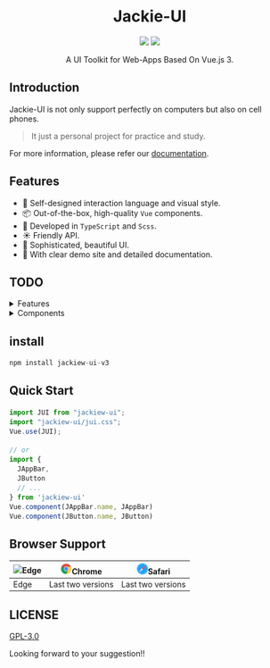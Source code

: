 <div align="center">
   
# Jackie-UI

   <div>
      
[![](https://img.shields.io/badge/license-MIT-violet.svg)](https://champyin.com)
[![](https://img.shields.io/badge/package-NPM-blueviolet.svg)](https://champyin.com)
      
   </div>
   
A UI Toolkit for Web-Apps Based On Vue.js 3.
  
</div>
   
## Introduction
Jackie-UI is not only support perfectly on computers but also on cell phones.

> It just a personal project for practice and study.


For more information, please refer our [documentation](https://ui.jakciewongz.com/).

## Features

- 🌈 Self-designed interaction language and visual style.
- 📦 Out-of-the-box, high-quality `Vue` components.
- 🥇 Developed in `TypeScript` and `Scss`. 
- ☀️ Friendly API.
- 🎨 Sophisticated, beautiful UI.
- 📓 With clear demo site and detailed documentation.

## TODO

<details><summary>Features</summary>
<p>

- [x] AtomCss
- [x] Internationalization
- [ ] Theme

</p>
</details>

<details><summary>Components</summary>
<p>

- Normal
   - [ ] Avatar
   - [ ] Badge
   - [x] Button
   - [x] Card
   - [ ] Carousel
   - [ ] Divider
   - [x] Icon
   - [ ] Image
   - [x] List
   - [ ] Menu
   - [ ] Paper
   
- Feedback
   - [ ] Alert
   - [ ] Dialog
   - [ ] Tooltip
- From
   - [ ] Auto Complete
   - [ ] Check Box
   - [ ] Radio
   - [ ] Rate
   - [ ] Select
   - [ ] Slider
   - [ ] Switch
   - [ ] Upload
- Layout
   - [x] Application
   - [ ] Grid
   - [x] Layout
- Navigation
   - [x] App Bar
   - [x] Navigation Bar
   - [ ] Pagination
...
</p>
</details>

## install

``` javascript
npm install jackiew-ui-v3
```

## Quick Start

``` javascript
import JUI from "jackiew-ui";
import "jackiew-ui/jui.css";
Vue.use(JUI);

// or
import {
  JAppBar,
  JButton
  // ...
} from 'jackiew-ui'
Vue.component(JAppBar.name, JAppBar)
Vue.component(JButton.name, JButton)
```
## Browser Support
| <img src="https://github.com/zhubeijia/source/blob/main/srclogo/icon-edge.06c7aa18.svg?raw=true" width="20px">Edge | <img src="https://github.com/zhubeijia/source/blob/main/srclogo/icon-chrome.99f0b30c.svg?raw=true" width="20px">Chrome | <img src="https://github.com/zhubeijia/source/blob/main/srclogo/icon-safari.1bf88a3e.svg?raw=true" width="20px">Safari |
| ------------------------------------------------------------------------------------------------------------------ | ---------------------------------------------------------------------------------------------------------------------- | -------------------------------------------------------------------------------------------------------------------- |
| Edge                                                                                                               | Last two versions                                                                                                                                                                                                    | Last two versions   |
## LICENSE
[GPL-3.0](LICENSE)

Looking forward to your suggestion!!
